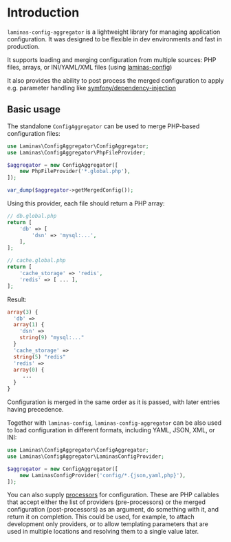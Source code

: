 # Introduction

`laminas-config-aggregator` is a lightweight library for managing application
configuration. It was designed to be flexible in dev environments and fast in
production.

It supports loading and merging configuration from multiple sources: PHP files,
arrays, or INI/YAML/XML files (using [laminas-config](https://docs.laminas.dev/laminas-config/))

It also provides the ability to post process the merged configuration to apply e.g. parameter
handling like [symfony/dependency-injection](https://symfony.com/doc/current/service_container/parameters.html#parameters-in-configuration-files)

## Basic usage

The standalone `ConfigAggregator` can be used to merge PHP-based configuration files:

```php
use Laminas\ConfigAggregator\ConfigAggregator;
use Laminas\ConfigAggregator\PhpFileProvider;

$aggregator = new ConfigAggregator([
    new PhpFileProvider('*.global.php'),
]);

var_dump($aggregator->getMergedConfig());
```

Using this provider, each file should return a PHP array:

```php
// db.global.php
return [
    'db' => [
        'dsn' => 'mysql:...',
    ],
];

// cache.global.php
return [
    'cache_storage' => 'redis',
    'redis' => [ ... ],
];
```

Result:

```php
array(3) {
  'db' =>
  array(1) {
    'dsn' =>
    string(9) "mysql:..."
  }
  'cache_storage' =>
  string(5) "redis"
  'redis' =>
  array(0) {
     ...
  }
}
```

Configuration is merged in the same order as it is passed, with later entries having precedence.

Together with `laminas-config`, `laminas-config-aggregator` can be also used to load
configuration in different formats, including YAML, JSON, XML, or INI:

```php
use Laminas\ConfigAggregator\ConfigAggregator;
use Laminas\ConfigAggregator\LaminasConfigProvider;

$aggregator = new ConfigAggregator([
    new LaminasConfigProvider('config/*.{json,yaml,php}'),
]);
```

You can also supply [processors](config-processors.md) for configuration. These are PHP callables that accept either the
list of providers (pre-processors) or the merged configuration (post-processors) as an argument, do something with it,
and return it on completion. This could be used, for example, to attach development only providers, or to allow
templating parameters that are used in multiple locations and resolving them to a single value later.
